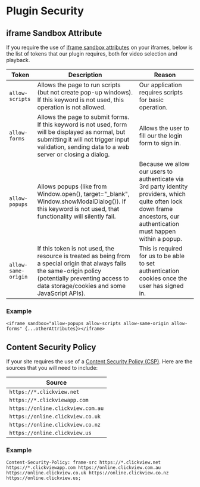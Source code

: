 # Plugin Security

## iframe Sandbox Attribute
If you require the use of [iframe sandbox attributes](https://developer.mozilla.org/en-US/docs/Web/HTML/Element/iframe#sandbox) on your iframes, below is the list of tokens that our plugin requires, both for video selection and playback.

|Token|Description|Reason|
|---|---|---|
|`allow-scripts`|Allows the page to run scripts (but not create pop-up windows). If this keyword is not used, this operation is not allowed.|Our application requires scripts for basic operation.|
|`allow-forms`|Allows the page to submit forms. If this keyword is not used, form will be displayed as normal, but submitting it will not trigger input validation, sending data to a web server or closing a dialog.|Allows the user to fill our the login form to sign in.|
|`allow-popups`|Allows popups (like from Window.open(), target="_blank", Window.showModalDialog()). If this keyword is not used, that functionality will silently fail.|Because we allow our users to authenticate via 3rd party identity providers, which quite often lock down frame ancestors, our authentication must happen within a popup.|
|`allow-same-origin`|If this token is not used, the resource is treated as being from a special origin that always fails the same-origin policy (potentially preventing access to data storage/cookies and some JavaScript APIs).|This is required for us to be able to set authentication cookies once the user has signed in.|

### Example

```
<iframe sandbox="allow-popups allow-scripts allow-same-origin allow-forms" {...otherAttributes}></iframe>
```


## Content Security Policy
If your site requires the use of a [Content Security Policy (CSP)](https://developer.mozilla.org/en-US/docs/Web/HTTP/CSP). Here are the sources that you will need to include:

|Source|
|---|
|`https://*.clickview.net`|
|`https://*.clickviewapp.com`|
|`https://online.clickview.com.au`|
|`https://online.clickview.co.uk`|
|`https://online.clickview.co.nz`|
|`https://online.clickview.us`|

### Example

```
Content-Security-Policy: frame-src https://*.clickview.net https://*.clickviewapp.com https://online.clickview.com.au https://online.clickview.co.uk https://online.clickview.co.nz https://online.clickview.us;
```